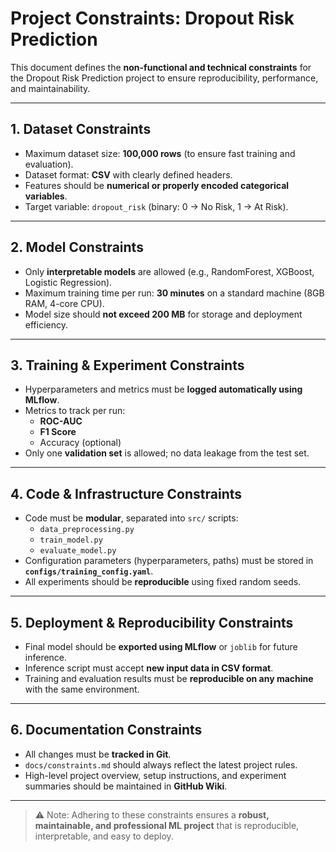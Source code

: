 # Project Constraints: Dropout Risk Prediction

This document defines the **non-functional and technical constraints** for the Dropout Risk Prediction project to ensure reproducibility, performance, and maintainability.

---

## 1. **Dataset Constraints**
- Maximum dataset size: **100,000 rows** (to ensure fast training and evaluation).  
- Dataset format: **CSV** with clearly defined headers.  
- Features should be **numerical or properly encoded categorical variables**.  
- Target variable: `dropout_risk` (binary: 0 → No Risk, 1 → At Risk).  

---

## 2. **Model Constraints**
- Only **interpretable models** are allowed (e.g., RandomForest, XGBoost, Logistic Regression).  
- Maximum training time per run: **30 minutes** on a standard machine (8GB RAM, 4-core CPU).  
- Model size should **not exceed 200 MB** for storage and deployment efficiency.  

---

## 3. **Training & Experiment Constraints**
- Hyperparameters and metrics must be **logged automatically using MLflow**.  
- Metrics to track per run:  
  - **ROC-AUC**  
  - **F1 Score**  
  - Accuracy (optional)  
- Only one **validation set** is allowed; no data leakage from the test set.  

---

## 4. **Code & Infrastructure Constraints**
- Code must be **modular**, separated into `src/` scripts:  
  - `data_preprocessing.py`  
  - `train_model.py`  
  - `evaluate_model.py`  
- Configuration parameters (hyperparameters, paths) must be stored in **`configs/training_config.yaml`**.  
- All experiments should be **reproducible** using fixed random seeds.  

---

## 5. **Deployment & Reproducibility Constraints**
- Final model should be **exported using MLflow** or `joblib` for future inference.  
- Inference script must accept **new input data in CSV format**.  
- Training and evaluation results must be **reproducible on any machine** with the same environment.  

---

## 6. **Documentation Constraints**
- All changes must be **tracked in Git**.  
- `docs/constraints.md` should always reflect the latest project rules.  
- High-level project overview, setup instructions, and experiment summaries should be maintained in **GitHub Wiki**.

---

> ⚠️ Note: Adhering to these constraints ensures a **robust, maintainable, and professional ML project** that is reproducible, interpretable, and easy to deploy.
